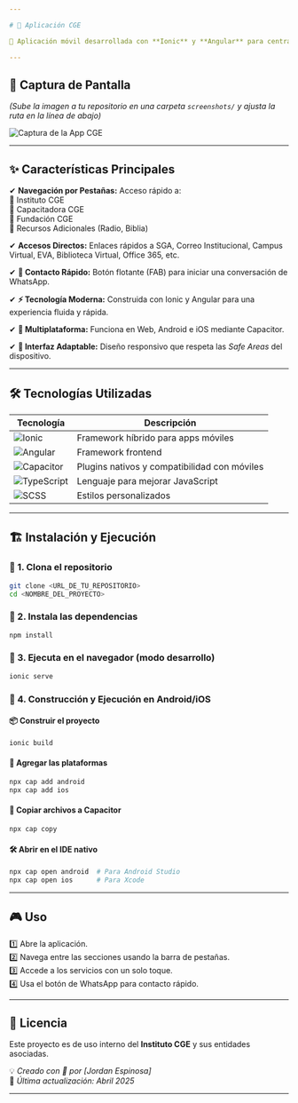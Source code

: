 ```yaml
---

# 🚀 Aplicación CGE

📱 Aplicación móvil desarrollada con **Ionic** y **Angular** para centralizar el acceso a los recursos web y servicios principales del **Instituto CGE**, **Capacitadora CGE** y **Fundación CGE**.

---
```


## 📸 Captura de Pantalla  

_(Sube la imagen a tu repositorio en una carpeta `screenshots/` y ajusta la ruta en la línea de abajo)_

![Captura de la App CGE](screenshots/image_2a20b2.jpg)

---

## ✨ Características Principales  

✔ **Navegación por Pestañas:** Acceso rápido a:  
   🔹 Instituto CGE  
   🔹 Capacitadora CGE  
   🔹 Fundación CGE  
   🔹 Recursos Adicionales (Radio, Biblia)  

✔ **Accesos Directos:** Enlaces rápidos a SGA, Correo Institucional, Campus Virtual, EVA, Biblioteca Virtual, Office 365, etc.  

✔ **📲 Contacto Rápido:** Botón flotante (FAB) para iniciar una conversación de WhatsApp.  

✔ **⚡ Tecnología Moderna:** Construida con Ionic y Angular para una experiencia fluida y rápida.  

✔ **📱 Multiplataforma:** Funciona en Web, Android e iOS mediante Capacitor.  

✔ **🎨 Interfaz Adaptable:** Diseño responsivo que respeta las *Safe Areas* del dispositivo.  

---

## 🛠 Tecnologías Utilizadas  

| Tecnología       | Descripción |
|-----------------|-------------|
| ![Ionic](https://img.shields.io/badge/Ionic-3880FF?style=for-the-badge&logo=ionic&logoColor=white) | Framework híbrido para apps móviles |
| ![Angular](https://img.shields.io/badge/Angular-DD0031?style=for-the-badge&logo=angular&logoColor=white) | Framework frontend |
| ![Capacitor](https://img.shields.io/badge/Capacitor-119EFF?style=for-the-badge&logo=capacitor&logoColor=white) | Plugins nativos y compatibilidad con móviles |
| ![TypeScript](https://img.shields.io/badge/TypeScript-3178C6?style=for-the-badge&logo=typescript&logoColor=white) | Lenguaje para mejorar JavaScript |
| ![SCSS](https://img.shields.io/badge/SCSS-C76494?style=for-the-badge&logo=sass&logoColor=white) | Estilos personalizados |

---

## 🏗 Instalación y Ejecución  

### 🔹 1. Clona el repositorio  
```bash
git clone <URL_DE_TU_REPOSITORIO>
cd <NOMBRE_DEL_PROYECTO>
```

### 🔹 2. Instala las dependencias  
```bash
npm install
```

### 🔹 3. Ejecuta en el navegador (modo desarrollo)  
```bash
ionic serve
```

### 🔹 4. Construcción y Ejecución en Android/iOS  

#### 📦 Construir el proyecto  
```bash
ionic build
```

#### 📲 Agregar las plataformas  
```bash
npx cap add android
npx cap add ios
```

#### 🔁 Copiar archivos a Capacitor  
```bash
npx cap copy
```

#### 🛠 Abrir en el IDE nativo  
```bash
npx cap open android  # Para Android Studio  
npx cap open ios      # Para Xcode  
```

---

## 🎮 Uso  

1️⃣ Abre la aplicación.  
2️⃣ Navega entre las secciones usando la barra de pestañas.  
3️⃣ Accede a los servicios con un solo toque.  
4️⃣ Usa el botón de WhatsApp para contacto rápido.  

---

## 📜 Licencia  

Este proyecto es de uso interno del **Instituto CGE** y sus entidades asociadas.  

💡 _Creado con 💙 por [Jordan Espinosa]_  
📅 _Última actualización: Abril 2025_

---
